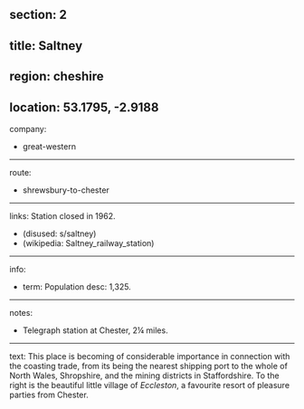 section: 2
----
title: Saltney
----
region: cheshire
----
location: 53.1795, -2.9188
----
company:
- great-western
----
route:
- shrewsbury-to-chester
----
links:
Station closed in 1962.
- (disused: s/saltney)
- (wikipedia: Saltney_railway_station)
----
info:
- term: Population
  desc: 1,325.
----
notes:
- Telegraph station at Chester, 2¼ miles.
----
text: This place is becoming of considerable importance in connection with the coasting trade, from its being the nearest shipping port to the whole of North Wales, Shropshire, and the mining districts in Staffordshire. To the right is the beautiful little village of *Eccleston*, a favourite resort of pleasure parties from Chester.
